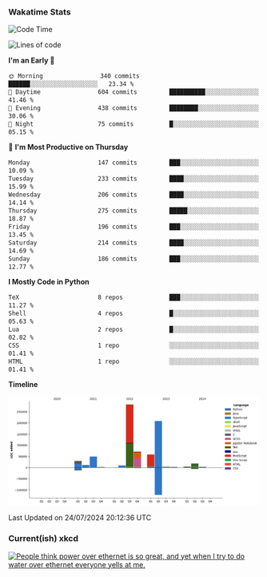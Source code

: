 ### Wakatime Stats
<!--START_SECTION:waka-->
![Code Time](http://img.shields.io/badge/Code%20Time-2%2C777%20hrs%2057%20mins-blue)

![Lines of code](https://img.shields.io/badge/From%20Hello%20World%20I%27ve%20Written-751.8%20thousand%20lines%20of%20code-blue)

**I'm an Early 🐤** 

```text
🌞 Morning                340 commits         ██████░░░░░░░░░░░░░░░░░░░   23.34 % 
🌆 Daytime                604 commits         ██████████░░░░░░░░░░░░░░░   41.46 % 
🌃 Evening                438 commits         ████████░░░░░░░░░░░░░░░░░   30.06 % 
🌙 Night                  75 commits          █░░░░░░░░░░░░░░░░░░░░░░░░   05.15 % 
```
📅 **I'm Most Productive on Thursday** 

```text
Monday                   147 commits         ███░░░░░░░░░░░░░░░░░░░░░░   10.09 % 
Tuesday                  233 commits         ████░░░░░░░░░░░░░░░░░░░░░   15.99 % 
Wednesday                206 commits         ████░░░░░░░░░░░░░░░░░░░░░   14.14 % 
Thursday                 275 commits         █████░░░░░░░░░░░░░░░░░░░░   18.87 % 
Friday                   196 commits         ███░░░░░░░░░░░░░░░░░░░░░░   13.45 % 
Saturday                 214 commits         ████░░░░░░░░░░░░░░░░░░░░░   14.69 % 
Sunday                   186 commits         ███░░░░░░░░░░░░░░░░░░░░░░   12.77 % 
```


**I Mostly Code in Python** 

```text
TeX                      8 repos             ███░░░░░░░░░░░░░░░░░░░░░░   11.27 % 
Shell                    4 repos             █░░░░░░░░░░░░░░░░░░░░░░░░   05.63 % 
Lua                      2 repos             █░░░░░░░░░░░░░░░░░░░░░░░░   02.82 % 
CSS                      1 repo              ░░░░░░░░░░░░░░░░░░░░░░░░░   01.41 % 
HTML                     1 repo              ░░░░░░░░░░░░░░░░░░░░░░░░░   01.41 % 
```



**Timeline**

![Lines of Code chart](https://raw.githubusercontent.com/joshuajeschek/joshuajeschek/main/assets/bar_graph.png)


 Last Updated on 24/07/2024 20:12:36 UTC
<!--END_SECTION:waka-->

### Current(ish) xkcd
<a id="xkcd-a" title="People think power over ethernet is so great, and yet when I try to do water over ethernet everyone yells at me." href="https://www.xkcd.com" target="_blank">
        <img align="center" id="xkcd-img" src="https://imgs.xkcd.com/comics/house_inputs_and_outputs.png" alt="People think power over ethernet is so great, and yet when I try to do water over ethernet everyone yells at me." height=300 />
</a>
